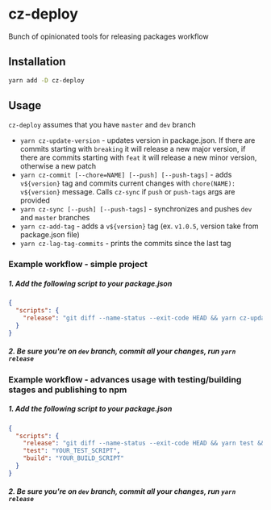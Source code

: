 # cz-deploy

Bunch of opinionated tools for releasing packages workflow

## Installation

```bash
yarn add -D cz-deploy
```

## Usage
`cz-deploy` assumes that you have `master` and `dev` branch

- `yarn cz-update-version` - updates version in package.json. If there are commits starting with `breaking` it will release a new major version, if there are commits starting with `feat` it will release a new minor version, otherwise a new patch
- `yarn cz-commit [--chore=NAME] [--push] [--push-tags]` - adds `v${version}` tag and commits current changes with `chore(NAME): v${version}` message. Calls `cz-sync` if `push` or `push-tags` args are provided
- `yarn cz-sync [--push] [--push-tags]` - synchronizes and pushes `dev` and `master` branches
- `yarn cz-add-tag` - adds a `v${version}` tag (ex. `v1.0.5`, version take from package.json file)
- `yarn cz-lag-tag-commits` - prints the commits since the last tag

### Example workflow - simple project

##### 1. Add the following script to your package.json

```json
{
  "scripts": {
    "release": "git diff --name-status --exit-code HEAD && yarn cz-update-version && yarn cz-commit --push --push-tags"
  }
}
```

##### 2. Be sure you're on `dev` branch, commit all your changes, run `yarn release`


### Example workflow - advances usage with testing/building stages and publishing to npm

##### 1. Add the following script to your package.json

```json
{
  "scripts": {
    "release": "git diff --name-status --exit-code HEAD && yarn test && yarn cz-update-version && yarn build && git add . && yarn cz-commit --chore=build+release --push --push-tags && npm publish",
    "test": "YOUR_TEST_SCRIPT",
    "build": "YOUR_BUILD_SCRIPT"
  }
}
```

##### 2. Be sure you're on `dev` branch, commit all your changes, run `yarn release`


